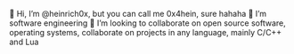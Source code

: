 👋 Hi, I’m @heinrich0x, but you can call me 0x4hein, sure hahaha
👀 I’m software engineering
💞️ I’m looking to collaborate on open source software, operating systems, collaborate on projects in any language, mainly C/C++ and Lua
<!---
heinrich0x/heinrich0x is a ✨ special ✨ repository because its `README.md` (this file) appears on your GitHub profile.
You can click the Preview link to take a look at your changes.
--->

